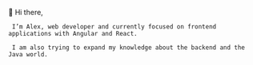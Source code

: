  👋 Hi there,
 
     I’m Alex, web developer and currently focused on frontend applications with Angular and React.   
 
     I am also trying to expand my knowledge about the backend and the Java world.


<!---
alexbruster/alexbruster is a ✨ special ✨ repository because its `README.md` (this file) appears on your GitHub profile.
You can click the Preview link to take a look at your changes.
--->
